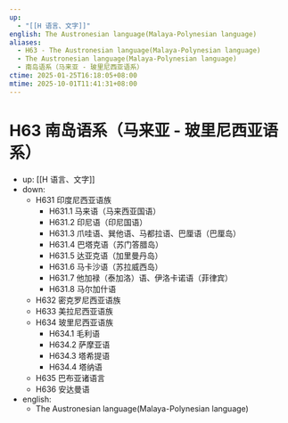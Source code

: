 ```yaml
---
up:
  - "[[H 语言、文字]]"
english: The Austronesian language(Malaya-Polynesian language)
aliases:
  - H63 - The Austronesian language(Malaya-Polynesian language)
  - The Austronesian language(Malaya-Polynesian language)
  - 南岛语系（马来亚 - 玻里尼西亚语系）
ctime: 2025-01-25T16:18:05+08:00
mtime: 2025-10-01T11:41:31+08:00
---
```


# H63 南岛语系（马来亚 - 玻里尼西亚语系）

- up: [[H 语言、文字]]
- down:
	- H631 印度尼西亚语族
		- H631.1 马来语（马来西亚国语）
		- H631.2 印尼语（印尼国语）
		- H631.3 爪哇语、巽他语、马都拉语、巴厘语（巴厘岛）
		- H631.4 巴塔克语（苏门答腊岛）
		- H631.5 达亚克语（加里曼丹岛）
		- H631.6 马卡沙语（苏拉威西岛）
		- H631.7 他加禄（泰加洛）语、伊洛卡诺语（菲律宾）
		- H631.8 马尔加什语
	- H632 密克罗尼西亚语族
	- H633 美拉尼西亚语族
	- H634 玻里尼西亚语族
		- H634.1 毛利语
		- H634.2 萨摩亚语
		- H634.3 塔希提语
		- H634.4 塔纳语
	- H635 巴布亚诸语言
	- H636 安达曼语
- english:
	- The Austronesian language(Malaya-Polynesian language)
